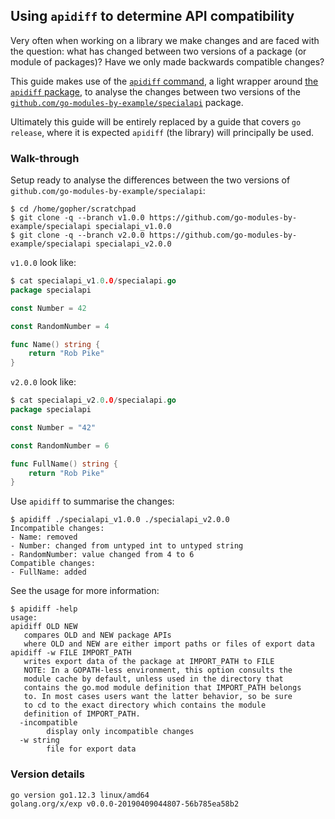 <!-- __JSON: gobin -m -run myitcv.io/cmd/egrunner script.sh # LONG ONLINE

## Using `apidiff` to determine API compatibility

Very often when working on a library we make changes and are faced with the question: what has changed between two
versions of a package (or module of packages)? Have we only made backwards compatible changes?

This guide makes use of the [`apidiff` command](https://godoc.org/golang.org/x/exp/cmd/apidiff), a light wrapper around
[the `apidiff` package](https://godoc.org/golang.org/x/exp/apidiff), to analyse the changes between two versions of the
[`{{PrintOut "specialapi package"}}`]({{PrintOut "specialapi repo"}}) package.

Ultimately this guide will be entirely replaced by a guide that covers `go release`, where it is expected `apidiff` (the
library) will principally be used.

### Walk-through

Setup ready to analyse the differences between the two versions of `{{PrintOut "specialapi package"}}`:

```
{{PrintBlock "setup" -}}
```

`v1.0.0` look like:

```go
{{PrintBlockOut "v1.0.0" -}}
```

`v2.0.0` look like:

```go
{{PrintBlockOut "v2.0.0" -}}
```

Use `apidiff` to summarise the changes:

```
{{PrintBlock "changes" -}}
```

See the usage for more information:

```
{{PrintBlock "help" -}}
```

### Version details

```
{{PrintBlockOut "version details" -}}
```

-->

## Using `apidiff` to determine API compatibility

Very often when working on a library we make changes and are faced with the question: what has changed between two
versions of a package (or module of packages)? Have we only made backwards compatible changes?

This guide makes use of the [`apidiff` command](https://godoc.org/golang.org/x/exp/cmd/apidiff), a light wrapper around
[the `apidiff` package](https://godoc.org/golang.org/x/exp/apidiff), to analyse the changes between two versions of the
[`github.com/go-modules-by-example/specialapi`](https://github.com/go-modules-by-example/specialapi) package.

Ultimately this guide will be entirely replaced by a guide that covers `go release`, where it is expected `apidiff` (the
library) will principally be used.

### Walk-through

Setup ready to analyse the differences between the two versions of `github.com/go-modules-by-example/specialapi`:

```
$ cd /home/gopher/scratchpad
$ git clone -q --branch v1.0.0 https://github.com/go-modules-by-example/specialapi specialapi_v1.0.0
$ git clone -q --branch v2.0.0 https://github.com/go-modules-by-example/specialapi specialapi_v2.0.0
```

`v1.0.0` look like:

```go
$ cat specialapi_v1.0.0/specialapi.go
package specialapi

const Number = 42

const RandomNumber = 4

func Name() string {
	return "Rob Pike"
}
```

`v2.0.0` look like:

```go
$ cat specialapi_v2.0.0/specialapi.go
package specialapi

const Number = "42"

const RandomNumber = 6

func FullName() string {
	return "Rob Pike"
}
```

Use `apidiff` to summarise the changes:

```
$ apidiff ./specialapi_v1.0.0 ./specialapi_v2.0.0
Incompatible changes:
- Name: removed
- Number: changed from untyped int to untyped string
- RandomNumber: value changed from 4 to 6
Compatible changes:
- FullName: added
```

See the usage for more information:

```
$ apidiff -help
usage:
apidiff OLD NEW
   compares OLD and NEW package APIs
   where OLD and NEW are either import paths or files of export data
apidiff -w FILE IMPORT_PATH
   writes export data of the package at IMPORT_PATH to FILE
   NOTE: In a GOPATH-less environment, this option consults the
   module cache by default, unless used in the directory that
   contains the go.mod module definition that IMPORT_PATH belongs
   to. In most cases users want the latter behavior, so be sure
   to cd to the exact directory which contains the module
   definition of IMPORT_PATH.
  -incompatible
    	display only incompatible changes
  -w string
    	file for export data
```

### Version details

```
go version go1.12.3 linux/amd64
golang.org/x/exp v0.0.0-20190409044807-56b785ea58b2
```

<!-- END -->
